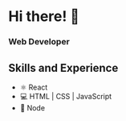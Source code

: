# Hi there! 👋

### Web Developer

## Skills and Experience
* ⚛️ React
* 💻 HTML | CSS | JavaScript
* 🔧 Node
